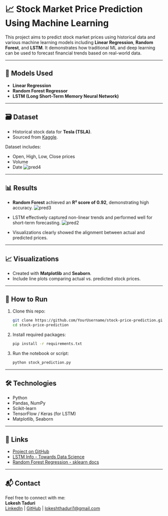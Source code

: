 # 📈 Stock Market Price Prediction Using Machine Learning

This project aims to predict stock market prices using historical data and various machine learning models including **Linear Regression**, **Random Forest**, and **LSTM**. It demonstrates how traditional ML and deep learning can be used to forecast financial trends based on real-world data.

---

## 🧠 Models Used

- **Linear Regression**
- **Random Forest Regressor**
- **LSTM (Long Short-Term Memory Neural Network)**

---

## 🗃️ Dataset

- Historical stock data for **Tesla (TSLA)**.
- Sourced from [Kaggle](https://www.kaggle.com/datasets/aspillai/tesla-stock-price-with-indicators-10-years/data).

Dataset includes:
- Open, High, Low, Close prices
- Volume
- Date
  ![pred4](https://github.com/user-attachments/assets/a5b72ccd-2caf-4d84-874e-16cf58f47043)



---

## 📊 Results

- **Random Forest** achieved an **R² score of 0.92**, demonstrating high accuracy.
  ![pred3](https://github.com/user-attachments/assets/461ccd22-407d-4f0f-b95b-dcadbce52e6b)

- LSTM effectively captured non-linear trends and performed well for short-term forecasting.
  ![pred2](https://github.com/user-attachments/assets/29758fc1-fbeb-451a-a6b7-c01e344d5f94)

- Visualizations clearly showed the alignment between actual and predicted prices.

---

## 📈 Visualizations

- Created with **Matplotlib** and **Seaborn**.
- Include line plots comparing actual vs. predicted stock prices.

---

## 🚀 How to Run

1. Clone this repo:
    ```bash
    git clone https://github.com/YourUsername/stock-price-prediction.git
    cd stock-price-prediction
    ```

2. Install required packages:
    ```bash
    pip install -r requirements.txt
    ```

3. Run the notebook or script:
    ```bash
    python stock_prediction.py
    ```

---

## 🛠️ Technologies

- Python
- Pandas, NumPy
- Scikit-learn
- TensorFlow / Keras (for LSTM)
- Matplotlib, Seaborn

---

## 📎 Links

- [Project on GitHub](https://github.com/YourUsername/stock-price-prediction)
- [LSTM Info - Towards Data Science](https://towardsdatascience.com/)
- [Random Forest Regression - sklearn docs](https://scikit-learn.org/stable/modules/generated/sklearn.ensemble.RandomForestRegressor.html)

---

## 📬 Contact

Feel free to connect with me:  
**Lokesh Taduri**  
[LinkedIn](https://linkedin.com/in/lokesh-taduri) | [GitHub](https://github.com/LokeshTaduri1) | lokeshthaduri1@gmail.com
